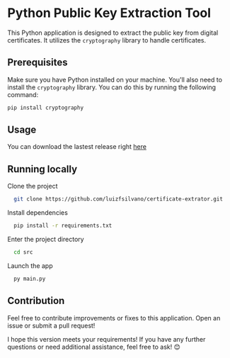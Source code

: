 
# Python Public Key Extraction Tool

This Python application is designed to extract the public key from digital certificates. It utilizes the `cryptography` library to handle certificates.

## Prerequisites

Make sure you have Python installed on your machine. You'll also need to install the `cryptography` library. You can do this by running the following command:

```bash
pip install cryptography
```


## Usage

 You can download the lastest release right [here](https://github.com/luizfsilvano/certificate-extrator/releases/tag/v0.1.0-alpha)


## Running locally

Clone the project

```bash
  git clone https://github.com/luizfsilvano/certificate-extrator.git
```

Install dependencies

```bash
  pip install -r requirements.txt
```

Enter the project directory

```bash
  cd src
```

Launch the app

```bash
  py main.py
```


## Contribution

Feel free to contribute improvements or fixes to this application. Open an issue or submit a pull request!

I hope this version meets your requirements! If you have any further questions or need additional assistance, feel free to ask! 😊
